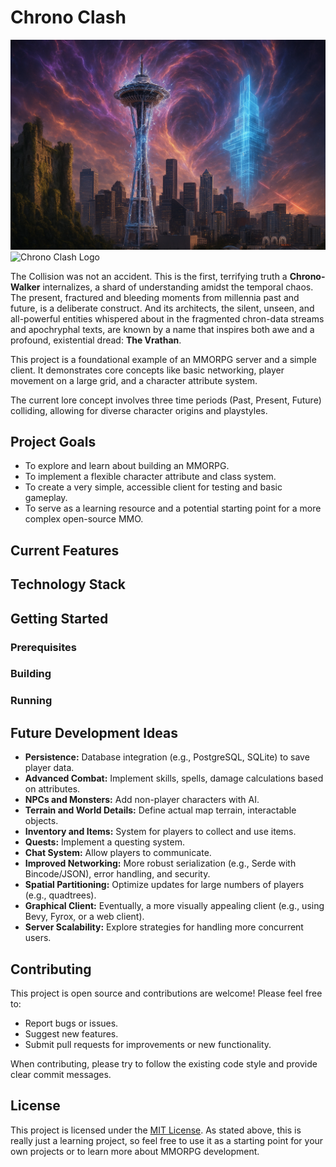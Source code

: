 # Chrono Clash

![Chrono Clash Banner](web_app/static/images/chronoclash-banner.png)
![Chrono Clash Logo](web_app/static/images/chronoclash-logo.png)

The Collision was not an accident. This is the first, terrifying truth a **Chrono-Walker** internalizes, a shard of understanding amidst the temporal chaos. The present, fractured and bleeding moments from millennia past and future, is a deliberate construct. And its architects, the silent, unseen, and all-powerful entities whispered about in the fragmented chron-data streams and apochryphal texts, are known by a name that inspires both awe and a profound, existential dread: **The Vrathan**.

This project is a foundational example of an MMORPG server and a simple client. It demonstrates core concepts like basic networking, player movement on a large grid, and a character attribute system.

The current lore concept involves three time periods (Past, Present, Future) colliding, allowing for diverse character origins and playstyles.

## Project Goals

*   To explore and learn about building an MMORPG.
*   To implement a flexible character attribute and class system.
*   To create a very simple, accessible client for testing and basic gameplay.
*   To serve as a learning resource and a potential starting point for a more complex open-source MMO.

## Current Features


## Technology Stack

## Getting Started

### Prerequisites


### Building


### Running


## Future Development Ideas

*   **Persistence:** Database integration (e.g., PostgreSQL, SQLite) to save player data.
*   **Advanced Combat:** Implement skills, spells, damage calculations based on attributes.
*   **NPCs and Monsters:** Add non-player characters with AI.
*   **Terrain and World Details:** Define actual map terrain, interactable objects.
*   **Inventory and Items:** System for players to collect and use items.
*   **Quests:** Implement a questing system.
*   **Chat System:** Allow players to communicate.
*   **Improved Networking:** More robust serialization (e.g., Serde with Bincode/JSON), error handling, and security.
*   **Spatial Partitioning:** Optimize updates for large numbers of players (e.g., quadtrees).
*   **Graphical Client:** Eventually, a more visually appealing client (e.g., using Bevy, Fyrox, or a web client).
*   **Server Scalability:** Explore strategies for handling more concurrent users.

## Contributing
This project is open source and contributions are welcome! Please feel free to:

*   Report bugs or issues.
*   Suggest new features.
*   Submit pull requests for improvements or new functionality.

When contributing, please try to follow the existing code style and provide clear commit messages.

## License
This project is licensed under the [MIT License](LICENSE.md). As stated above, this is really just a learning project, so feel free to use it as a starting point for your own projects or to learn more about MMORPG development.
